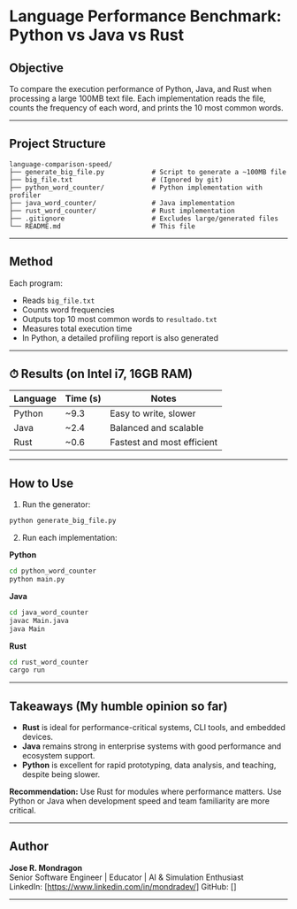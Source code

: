 # Language Performance Benchmark: Python vs Java vs Rust

## Objective

To compare the execution performance of Python, Java, and Rust when processing a large 100MB text file. Each implementation reads the file, counts the frequency of each word, and prints the 10 most common words.

---

## Project Structure

```
language-comparison-speed/
├── generate_big_file.py            # Script to generate a ~100MB file
├── big_file.txt                    # (Ignored by git)
├── python_word_counter/            # Python implementation with profiler
├── java_word_counter/              # Java implementation
├── rust_word_counter/              # Rust implementation
├── .gitignore                      # Excludes large/generated files
└── README.md                       # This file
```

---

## Method

Each program:
- Reads `big_file.txt`
- Counts word frequencies
- Outputs top 10 most common words to `resultado.txt`
- Measures total execution time
- In Python, a detailed profiling report is also generated

---

## ⏱ Results (on Intel i7, 16GB RAM)

| Language | Time (s) | Notes                        |
|----------|----------|------------------------------|
| Python   | ~9.3     | Easy to write, slower        |
| Java     | ~2.4     | Balanced and scalable        |
| Rust     | ~0.6     | Fastest and most efficient   |

---

## How to Use

1. Run the generator:
```bash
python generate_big_file.py
```

2. Run each implementation:

**Python**
```bash
cd python_word_counter
python main.py
```

**Java**
```bash
cd java_word_counter
javac Main.java
java Main
```

**Rust**
```bash
cd rust_word_counter
cargo run
```

---

## Takeaways (My humble opinion so far)

- **Rust** is ideal for performance-critical systems, CLI tools, and embedded devices.
- **Java** remains strong in enterprise systems with good performance and ecosystem support.
- **Python** is excellent for rapid prototyping, data analysis, and teaching, despite being slower.

**Recommendation:** Use Rust for modules where performance matters. Use Python or Java when development speed and team familiarity are more critical.

---

## Author

**Jose R. Mondragon**  
Senior Software Engineer | Educator | AI & Simulation Enthusiast  
LinkedIn: [https://www.linkedin.com/in/mondradev/] 
GitHub: []

---
